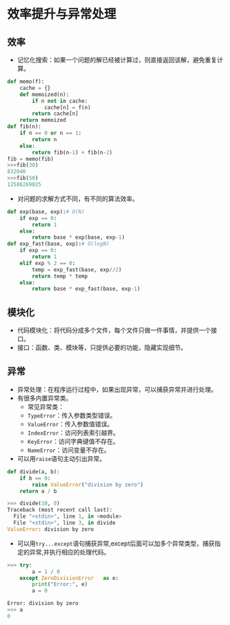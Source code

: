 # 效率提升与异常处理
## 效率
- 记忆化搜索：如果一个问题的解已经被计算过，则直接返回该解，避免重复计算。
```python
def memo(f):
    cache = {}
    def memoized(n):
        if n not in cache:
            cache[n] = f(n)
        return cache[n]
    return memoized
def fib(n):
    if n == 0 or n == 1:
        return n
    else:
        return fib(n-1) + fib(n-2)
fib = memo(fib)
>>>fib(30)
832040
>>>fib(50)
12586269025
```
- 对问题的求解方式不同，有不同的算法效率。
```python
def exp(base, exp):# O(N)
    if exp == 0:
        return 1
    else:
        return base * exp(base, exp-1)
def exp_fast(base, exp):# O(logN)
    if exp == 0:
        return 1
    elif exp % 2 == 0:
        temp = exp_fast(base, exp//2)
        return temp * temp
    else:
        return base * exp_fast(base, exp-1)
```
## 模块化
- 代码模块化：将代码分成多个文件，每个文件只做一件事情，并提供一个接口。
- 接口：函数、类、模块等，只提供必要的功能，隐藏实现细节。
## 异常
- 异常处理：在程序运行过程中，如果出现异常，可以捕获异常并进行处理。
- 有很多内置异常类。
  - 常见异常类：
  - `TypeError`：传入参数类型错误。
  - `ValueError`：传入参数值错误。
  - `IndexError`：访问列表索引越界。
  - `KeyError`：访问字典键值不存在。
  - `NameError`：访问变量不存在。
- 可以用`raise`语句主动引出异常。
```python
def divide(a, b):
    if b == 0:
        raise ValueError("division by zero")
    return a / b

>>> divide(10, 0)
Traceback (most recent call last):
  File "<stdin>", line 1, in <module>
  File "<stdin>", line 3, in divide
ValueError: division by zero
```
- 可以用`try...except`语句捕获异常,except后面可以加多个异常类型，捕获指定的异常,并执行相应的处理代码。
```python
>>> try:
        a = 1 / 0
    except ZeroDivisionError   as e:
        print("Error:", e)
        a = 0

Error: division by zero
>>> a
0
```